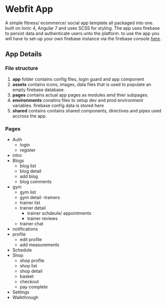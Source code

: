 # Webfit App

A simple fitness/ ecommerce/ social app template all packaged into one. built on Ionic 4, Angular 7 and uses SCSS for styling.
The app uses firebase to persist data and authenticate users unto the platform. to use the app you will have to set-up your own firebase instance via the firebase console [here](https://firebase.google.com/).

## App Details
### File structure
1. **app** folder contains config files, login guard and app component
2. **assets** contains icons, images, data files that is used to populate an empty firebase database.
3. **pages** contains actual app pages as modules amd thier subpages.
4. **environments** conatins files to setup dev and prod environment variables. firebase config data is stored here
5. **shared** contains contains shared components, directives and pipes used accross the app.

### Pages
- Auth
  - login
  - register
- intro
- Blogs
  * blog list
  * blog detail
  * add blog
  * blog comments
- gym
  * gym list
  * gym detail
-trainers
  * trainer list
  * trainer detail
    * trainer schdeule/ appointments
    * trainer reviews
  * trainer chat
- notifications
- profile
  * edit profile
  * add measurements
- Schedule
- Shop
  * shop profile
  * shop list
  * shop detail
  * basket
  * checkout
  * pay complete
- Settings
- Walkthrough

